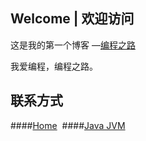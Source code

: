 ## Welcome | 欢迎访问

这是我的第一个博客 —[编程之路]( https://bczl.github.io/ )

我爱编程，编程之路。

## 联系方式

####[Home]( https://github.com/bczl )       ####[Java JVM]( https://github.com/bczl/pers.bczl.se.jvm )       

